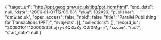 {
  "target_url": "http://ppt.geog.qmw.ac.uk/tibg/ppt_hom.html", 
  "end_date": null, 
  "date": "2006-01-01T12:00:00", 
  "slug": 102933, 
  "publisher": "qmw.ac.uk", 
  "open_access": false, 
  "npld": false, 
  "title": "Parallel Publishing for Transactions (PPT)", 
  "subjects": [], 
  "collections": [], 
  "record_id": "20060101T120000/S3hoj+yvKQi3xZyrOU/0Mg==", 
  "scope": "root", 
  "start_date": null
}

